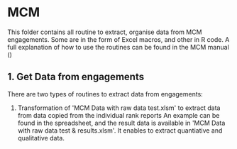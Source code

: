 # MCM
This folder contains all routine to extract, organise data from MCM engagements. Some are in the form of Excel macros, and other in R code. A full explanation of how to use the routines can be found in the MCM manual (<link here>)

## 1.	Get Data from engagements 
There are two types of routines to extract data from engagements:
1) Transformation of 'MCM Data with raw data test.xlsm' to extract data from data copied from the individual rank reports 
    An example can be found in the spreadsheet, and the result data is available in 'MCM Data with raw data test & results.xlsm'. It enables to extract quantiative and qualitative data. 
 
